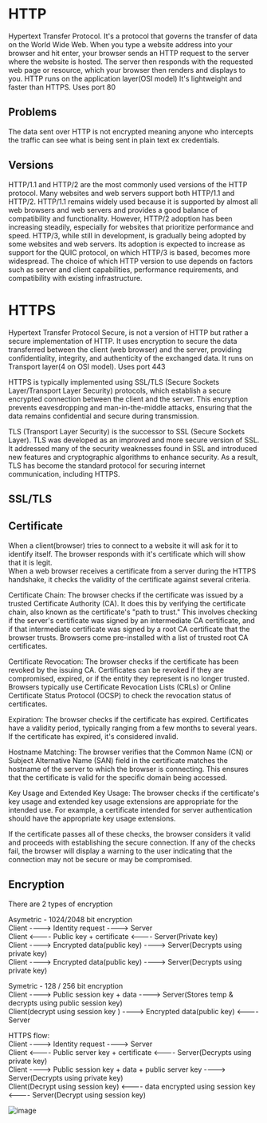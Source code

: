 








# HTTP
Hypertext Transfer Protocol. It's a protocol that governs the transfer of data on the World Wide Web. When you type a website address into your browser and hit enter, your browser sends an HTTP request to the server where the website is hosted. 
The server then responds with the requested web page or resource, which your browser then renders and displays to you. 
HTTP runs on the application layer(OSI model)
It's lightweight and faster than HTTPS. Uses port 80

## Problems
The data sent over HTTP is not encrypted meaning anyone who intercepts the traffic can see what is being sent in plain text ex credentials.

## Versions
HTTP/1.1 and HTTP/2 are the most commonly used versions of the HTTP protocol. Many websites and web servers support both HTTP/1.1 and HTTP/2.
HTTP/1.1 remains widely used because it is supported by almost all web browsers and web servers and provides a good balance of compatibility and functionality. 
However, HTTP/2 adoption has been increasing steadily, especially for websites that prioritize performance and speed.
HTTP/3, while still in development, is gradually being adopted by some websites and web servers. Its adoption is expected to increase as support for the QUIC protocol, on which HTTP/3 is based, becomes more widespread.
The choice of which HTTP version to use depends on factors such as server and client capabilities, performance requirements, and compatibility with existing infrastructure.

# HTTPS
Hypertext Transfer Protocol Secure,  is not a version of HTTP but rather a secure implementation of HTTP. It uses encryption to secure the data transferred between the client (web browser) and the server, providing confidentiality, integrity,
and authenticity of the exchanged data.
It runs on Transport layer(4 on OSI model).  Uses port 443

HTTPS is typically implemented using SSL/TLS (Secure Sockets Layer/Transport Layer Security) protocols, which establish a secure encrypted connection between the client and the server. 
This encryption prevents eavesdropping and man-in-the-middle attacks, ensuring that the data remains confidential and secure during transmission.

TLS (Transport Layer Security) is the successor to SSL (Secure Sockets Layer). TLS was developed as an improved and more secure version of SSL. 
It addressed many of the security weaknesses found in SSL and introduced new features and cryptographic algorithms to enhance security. As a result, TLS has become the standard protocol for securing internet communication, including HTTPS.


## SSL/TLS

## Certificate
When a client(browser) tries to connect to a website it will ask for it to identify itself. The browser responds with it's certificate which will show that it is legit.  
When a web browser receives a certificate from a server during the HTTPS handshake, it checks the validity of the certificate against several criteria.  

Certificate Chain: The browser checks if the certificate was issued by a trusted Certificate Authority (CA). It does this by verifying the certificate chain, also known as the certificate's "path to trust." This involves checking if the server's certificate was signed by an intermediate CA certificate, and if that intermediate certificate was signed by a root CA certificate that the browser trusts. Browsers come pre-installed with a list of trusted root CA certificates.  

Certificate Revocation: The browser checks if the certificate has been revoked by the issuing CA. Certificates can be revoked if they are compromised, expired, or if the entity they represent is no longer trusted. Browsers typically use Certificate Revocation Lists (CRLs) or Online Certificate Status Protocol (OCSP) to check the revocation status of certificates.  

Expiration: The browser checks if the certificate has expired. Certificates have a validity period, typically ranging from a few months to several years. If the certificate has expired, it's considered invalid.  

Hostname Matching: The browser verifies that the Common Name (CN) or Subject Alternative Name (SAN) field in the certificate matches the hostname of the server to which the browser is connecting. This ensures that the certificate is valid for the specific domain being accessed.  

Key Usage and Extended Key Usage: The browser checks if the certificate's key usage and extended key usage extensions are appropriate for the intended use. For example, a certificate intended for server authentication should have the appropriate key usage extensions.  

If the certificate passes all of these checks, the browser considers it valid and proceeds with establishing the secure connection. If any of the checks fail, the browser will display a warning to the user indicating that the connection may not be secure or may be compromised.  



## Encryption
There are 2 types of encryption

Asymetric - 1024/2048 bit encryption  
Client ---->          Identity request           ----> Server  
Client <----      Public key + certificate       <---- Server(Private key)  
Client ---->     Encrypted data(public key)      ----> Server(Decrypts using private key)  
Client ---->     Encrypted data(public key)      ----> Server(Decrypts using private key)  

Symetric - 128 / 256 bit encryption  
Client                             ---->     Public session key + data       ----> Server(Stores temp & decrypts using public session key)    
Client(decrypt using session key ) ---->     Encrypted data(public key)      <---- Server  
  

HTTPS flow:  
Client                            ---->              Identity request                           ----> Server  
Client                            <----      Public server key + certificate                    <---- Server(Decrypts using private key)  
Client                            ---->      Public session key + data + public server key      ----> Server(Decrypts using private key)  
Client(Decrypt using session key) <----        data encrypted using session key                 <---- Server(Decrypt using session key)  


![image](https://github.com/Keeriiim/CCNA/assets/117115289/53df4920-ec42-478a-9159-691bed665291)  
